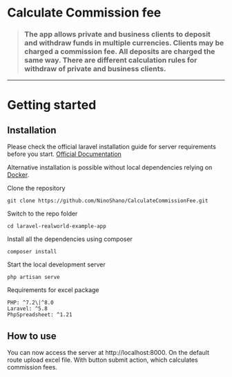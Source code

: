 # Calculate Commission fee


> ### The app allows private and business clients to deposit and withdraw funds in multiple currencies. Clients may be charged a commission fee. All deposits are charged the same way. There are different calculation rules for withdraw of private and business clients.


----------

# Getting started

## Installation

Please check the official laravel installation guide for server requirements before you start. [Official Documentation](https://laravel.com/docs/5.4/installation#installation)

Alternative installation is possible without local dependencies relying on [Docker](#docker).

Clone the repository

    git clone https://github.com/NinoShano/CalculateCommissionFee.git

Switch to the repo folder

    cd laravel-realworld-example-app

Install all the dependencies using composer

    composer install

Start the local development server

    php artisan serve

Requirements for excel package
    
    PHP: ^7.2\|^8.0
    Laravel: ^5.8
    PhpSpreadsheet: ^1.21

## How to use

You can now access the server at http://localhost:8000. On the default route upload excel file. With button submit action, which calculates commission fees. 

